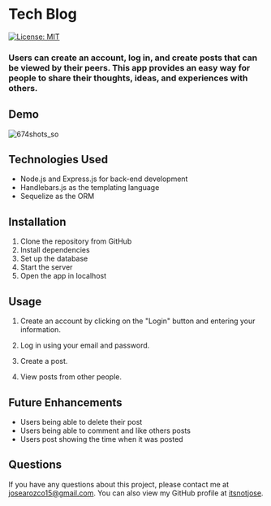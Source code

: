 # Tech Blog
[![License: MIT](https://img.shields.io/badge/License-MIT-yellow.svg)](https://opensource.org/licenses/MIT)

### Users can create an account, log in, and create posts that can be viewed by their peers. This app provides an easy way for people to share their thoughts, ideas, and experiences with others.

## Demo
![674shots_so](https://user-images.githubusercontent.com/115964908/229935269-a7f4071b-f923-4d1f-88cf-5943feff772b.png)

## Technologies Used

- Node.js and Express.js for back-end development
- Handlebars.js as the templating language
- Sequelize as the ORM

## Installation

1. Clone the repository from GitHub
2. Install dependencies
3. Set up the database
4. Start the server
5. Open the app in localhost

## Usage

1. Create an account by clicking on the "Login" button and entering your information.

2. Log in using your email and password.

3. Create a post.

4. View posts from other people.

## Future Enhancements
- Users being able to delete their post
- Users being able to comment and like others posts
- Users post showing the time when it was posted

## Questions

If you have any questions about this project, please contact me at josearozco15@gmail.com. You can also view my GitHub profile at [itsnotjose](https://github.com/itsnotjose).
